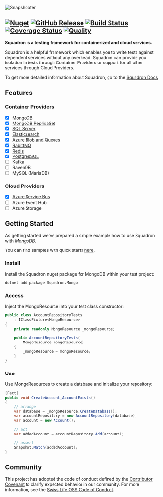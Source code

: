 ![Snapshooter](https://raw.github.com/swissLife-oss/squadron-docs/master/website/static/img/logo_sl_squadron_banner.png)

## [![Nuget](https://img.shields.io/nuget/v/Squadron.Core.svg?style=flat)](https://www.nuget.org/packages/Squadron.Core) [![GitHub Release](https://img.shields.io/github/release/SwissLife-OSS/Squadron.svg?style=flat)](https://github.com/SwissLife-OSS/Squadron/releases/latest) [![Build Status](https://dev.azure.com/swisslife-oss/swisslife-oss/_apis/build/status/Squadron.Release?branchName=master)](https://dev.azure.com/swisslife-oss/swisslife-oss/_build/latest?definitionId=11&branchName=master) [![Coverage Status](https://sonarcloud.io/api/project_badges/measure?project=SwissLife-OSS_Squadron&metric=coverage)](https://sonarcloud.io/dashboard?id=SwissLife-OSS_Squadron) [![Quality](https://sonarcloud.io/api/project_badges/measure?project=SwissLife-OSS_Squadron&metric=alert_status)](https://sonarcloud.io/dashboard?id=SwissLife-OSS_Squadron)

**Squadron is a testing framework for containerized and cloud services.**

Squadron is a helpful framework which enables you to write tests against dependent services without any overhead. Squadron can provide you isolation in tests through Container Providers or support for all other services through Cloud Providers.

To get more detailed information about Squadron, go to the [Squadron Docs](https://swisslife-oss.github.io/squadron/)

## Features

### Container Providers

- [x] [MongoDB](https://swisslife-oss.github.io/squadron/docs/mongodb)
- [x] [MongoDB ReplicaSet](https://swisslife-oss.github.io/squadron/docs/mongodb-rs)
- [x] [SQL Server](https://swisslife-oss.github.io/squadron/docs/sqlserver)
- [x] [Elasticsearch](https://swisslife-oss.github.io/squadron/docs/elasticsearch)
- [x] [Azure Blob and Queues](https://swisslife-oss.github.io/squadron/docs/azure-storage)
- [x] [RabittMQ](https://swisslife-oss.github.io/squadron/docs/rabbitmq)
- [x] [Redis](https://swisslife-oss.github.io/squadron/docs/redis)
- [x] [PostgresSQL](https://swisslife-oss.github.io/squadron/docs/postgresql)
- [ ] Kafka
- [ ] RavenDB
- [ ] MySQL (MariaDB)

### Cloud Providers

- [x] [Azure Service Bus](https://swisslife-oss.github.io/squadron/docs/azure-cloud-servicebus)
- [ ] Azure Event Hub
- [ ] Azure Storage

## Getting Started

As getting started we've prepared a simple example how to use Squadron with _MongoDB_.

You can find samples with quick starts [here](https://github.com/SwissLife-OSS/squadron/tree/master/samples).

### Install

Install the Squadron nuget package for MongoDB within your test project:

```bash
dotnet add package Squadron.Mongo
```

### Access

Inject the MongoResource into your test class constructor:

```csharp
public class AccountRepositoryTests
    : IClassFixture<MongoResource>
{
    private readonly MongoResource _mongoResource;

    public AccountRepositoryTests(
        MongoResource mongoResource)
    {
        _mongoResource = mongoResource;
    }
}
```

### Use

Use MongoResources to create a database and initialize your repository:

```csharp
[Fact]
public void CreateAccount_AccountExists()
{
    // arrange
    var database = _mongoResource.CreateDatabase();
    var accountRepository = new AccountRepository(database);
    var account = new Account();

    // act
    var addedAccount = accountRepository.Add(account);

    // assert
    Snapshot.Match(addedAccount);
}
```

## Community

This project has adopted the code of conduct defined by the [Contributor Covenant](https://contributor-covenant.org/)
to clarify expected behavior in our community. For more information, see the [Swiss Life OSS Code of Conduct](https://swisslife-oss.github.io/coc).
